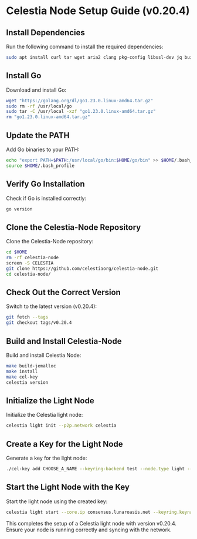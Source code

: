 # Celestia Node Setup Guide (v0.20.4)

## Install Dependencies
Run the following command to install the required dependencies:
```bash
sudo apt install curl tar wget aria2 clang pkg-config libssl-dev jq build-essential git make ncdu -y
```

## Install Go
Download and install Go:
```bash
wget "https://golang.org/dl/go1.23.0.linux-amd64.tar.gz"
sudo rm -rf /usr/local/go
sudo tar -C /usr/local -xzf "go1.23.0.linux-amd64.tar.gz"
rm "go1.23.0.linux-amd64.tar.gz"
```

## Update the PATH
Add Go binaries to your PATH:
```bash
echo "export PATH=$PATH:/usr/local/go/bin:$HOME/go/bin" >> $HOME/.bash_profile
source $HOME/.bash_profile
```

## Verify Go Installation
Check if Go is installed correctly:
```bash
go version
```

## Clone the Celestia-Node Repository
Clone the Celestia-Node repository:
```bash
cd $HOME
rm -rf celestia-node
screen -S CELESTIA
git clone https://github.com/celestiaorg/celestia-node.git
cd celestia-node/
```

## Check Out the Correct Version
Switch to the latest version (v0.20.4):
```bash
git fetch --tags
git checkout tags/v0.20.4
```

## Build and Install Celestia-Node
Build and install Celestia Node:
```bash
make build-jemalloc
make install
make cel-key
celestia version
```

## Initialize the Light Node
Initialize the Celestia light node:
```bash
celestia light init --p2p.network celestia
```

## Create a Key for the Light Node
Generate a key for the light node:
```bash
./cel-key add CHOOSE_A_NAME --keyring-backend test --node.type light --p2p.network celestia
```

## Start the Light Node with the Key
Start the light node using the created key:
```bash
celestia light start --core.ip consensus.lunaroasis.net --keyring.keyname ENTER_THE_NAME_YOU_CHOSE_BEFORE
```

This completes the setup of a Celestia light node with version v0.20.4. Ensure your node is running correctly and syncing with the network.

